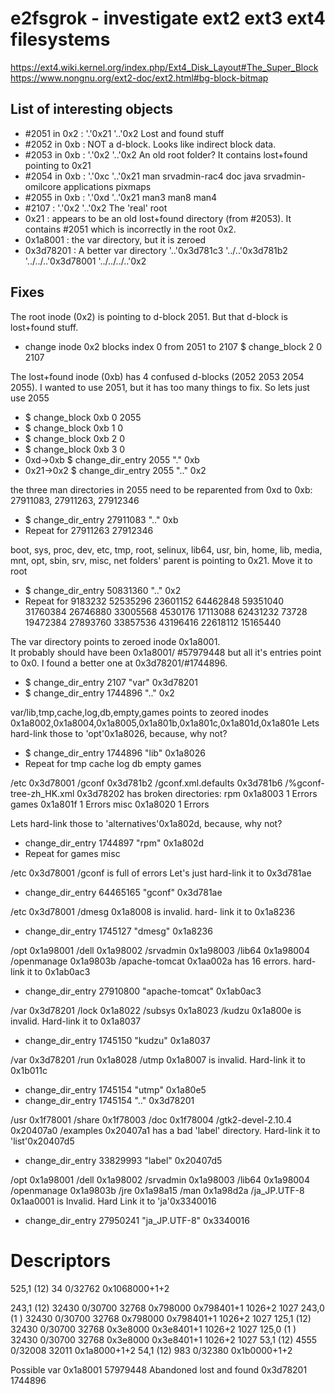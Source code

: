 # e2fsgrok - investigate ext2 ext3 ext4 filesystems

https://ext4.wiki.kernel.org/index.php/Ext4_Disk_Layout#The_Super_Block
https://www.nongnu.org/ext2-doc/ext2.html#bg-block-bitmap



## List of interesting objects

* #2051 in 0x2 : '.'0x21 '..'0x2  Lost and found stuff
* #2052 in 0xb : NOT a d-block.  Looks like indirect block data.
* #2053 in 0xb : '.'0x2  '..'0x2   An old root folder?  It contains lost+found pointing to 0x21
* #2054 in 0xb : '.'0xc '..'0x21   man srvadmin-rac4 doc java srvadmin-omilcore applications pixmaps
* #2055 in 0xb : '.'0xd '..'0x21   man3 man8 man4
* #2107 : '.'0x2 '..'0x2   The 'real' root
* 0x21 : appears to be an old lost+found directory (from #2053).  It contains #2051 which is incorrectly in the root 0x2.
* 0x1a8001 : the var directory, but it is zeroed
* 0x3d78201 : A better var directory '..'0x3d781c3 '../..'0x3d781b2 '../../..'0x3d78001 '../../../..'0x2


## Fixes

The root inode (0x2) is pointing to d-block 2051.  But that d-block is lost+found stuff.

* change inode 0x2 blocks index 0 from 2051 to 2107  $ change_block 2 0 2107

The lost+found inode (0xb) has 4 confused d-blocks (2052 2053 2054 2055).
I wanted to use 2051, but it has too many things to fix.
So lets just use 2055

* $ change_block 0xb 0 2055
* $ change_block 0xb 1 0
* $ change_block 0xb 2 0
* $ change_block 0xb 3 0
* 0xd->0xb  $ change_dir_entry 2055 "." 0xb
* 0x21->0x2  $ change_dir_entry 2055 ".." 0x2

the three man directories in 2055 need to be reparented from 0xd to 0xb: 27911083, 27911263, 27912346

* $ change_dir_entry 27911083 ".." 0xb
* Repeat for 27911263 27912346

boot, sys, proc, dev, etc, tmp, root, selinux, lib64, usr, bin, home, lib, media, mnt, opt, sbin, srv, misc, net
 folders' parent is pointing to 0x21.  Move it to root

* $ change_dir_entry 50831360 ".." 0x2
* Repeat for 9183232 52535296 23601152 64462848 59351040 31760384 26746880 33005568 4530176 17113088 62431232 73728 19472384 27893760 33857536 43196416 22618112 15165440

The var directory points to zeroed inode 0x1a8001.  
It probably should have been  0x1a8001/ #57979448 but all it's entries point to 0x0.
I found a better one at 0x3d78201/#1744896.

* $ change_dir_entry 2107 "var" 0x3d78201
* $ change_dir_entry 1744896 ".." 0x2

var/lib,tmp,cache,log,db,empty,games  points to zeored inodes 0x1a8002,0x1a8004,0x1a8005,0x1a801b,0x1a801c,0x1a801d,0x1a801e
Lets hard-link those to 'opt'0x1a8026, because, why not?

* $ change_dir_entry 1744896 "lib" 0x1a8026
* Repeat for tmp cache log db empty games

/etc 0x3d78001 /gconf 0x3d781b2 /gconf.xml.defaults 0x3d781b6 /%gconf-tree-zh_HK.xml 0x3d78202 has broken directories:
  rpm 0x1a8003 1 Errors
  games 0x1a801f 1 Errors
  misc 0x1a8020 1 Errors

Lets hard-link those to 'alternatives'0x1a802d, because, why not?

* change_dir_entry 1744897 "rpm" 0x1a802d
* Repeat for games misc


/etc 0x3d78001 /gconf is full of errors
Let's just hard-link it to  0x3d781ae 

* change_dir_entry 64465165 "gconf" 0x3d781ae


/etc 0x3d78001 /dmesg 0x1a8008  is invalid.  hard- link it to 0x1a8236

* change_dir_entry 1745127 "dmesg" 0x1a8236


/opt 0x1a98001 /dell 0x1a98002 /srvadmin 0x1a98003 /lib64 0x1a98004 /openmanage 0x1a9803b /apache-tomcat 0x1aa002a  has 16 errors.  hard-link it to 0x1ab0ac3

* change_dir_entry 27910800 "apache-tomcat" 0x1ab0ac3

/var 0x3d78201 /lock 0x1a8022 /subsys 0x1a8023 /kudzu 0x1a800e  is invalid.   Hard-link it to 0x1a8037

* change_dir_entry 1745150 "kudzu" 0x1a8037

/var 0x3d78201 /run 0x1a8028 /utmp 0x1a8007 is invalid.  Hard-link it to 0x1b011c

* change_dir_entry 1745154 "utmp" 0x1a80e5
* change_dir_entry 1745154 ".." 0x3d78201

/usr 0x1f78001 /share 0x1f78003 /doc 0x1f78004 /gtk2-devel-2.10.4 0x20407a0 /examples 0x20407a1 has a bad 'label' directory.  Hard-link it to 'list'0x20407d5

* change_dir_entry 33829993 "label" 0x20407d5

/opt 0x1a98001 /dell 0x1a98002 /srvadmin 0x1a98003 /lib64 0x1a98004 /openmanage 0x1a9803b /jre 0x1a98a15 /man 0x1a98d2a /ja_JP.UTF-8 0x1aa0001 is Invalid.  Hard Link it to 'ja'0x3340016

* change_dir_entry 27950241 "ja_JP.UTF-8" 0x3340016


# Descriptors
   525,1  (12)  34 0/32762  0x1068000+1+2

   243,1  (12)  32430 0/30700 32768  0x798000 0x798401+1 1026+2 1027
   243,0  (1 )  32430 0/30700 32768  0x798000 0x798401+1 1026+2 1027
   125,1  (12)  32430 0/30700 32768  0x3e8000 0x3e8401+1 1026+2 1027
   125,0  (1 )  32430 0/30700 32768  0x3e8000 0x3e8401+1 1026+2 1027
   53,1   (12)  4555 0/32008 32011  0x1a8000+1+2
   54,1   (12)  983 0/32380  0x1b0000+1+2

Possible var
        0x1a8001  57979448  Abandoned lost and found
  0x3d78201 1744896
